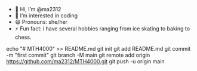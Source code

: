 - 👋 Hi, I’m @ma2312
- 👀 I’m interested in coding
- 😄 Pronouns: she/her
- ⚡ Fun fact: i have several hobbies ranging from ice skating to baking to chess. 

<!---
ma2312/ma2312 is a ✨ special ✨ repository because its `README.md` (this file) appears on your GitHub profile.
You can click the Preview link to take a look at your changes.
--->

echo "# MTH4000" >> README.md
git init
git add README.md
git commit -m "first commit"
git branch -M main
git remote add origin https://github.com/ma2312/MTH4000.git
git push -u origin main
